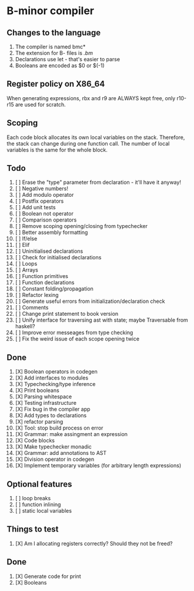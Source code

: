 # B-minor compiler

## Changes to the language
1. The compiler is named bmc*
2. The extension for B- files is *.bm*
3. Declarations use let - that's easier to parse
4. Booleans are encoded as $0 or $(-1)

## Register policy on X86_64
When generating expressions, rbx and r9 are ALWAYS kept free,
only r10-r15 are used for scratch.

## Scoping
Each code block allocates its own local variables on the stack. Therefore, the stack can change during one function call. The number of local variables is the same for the whole block.

## Todo
1. [ ] Erase the "type" parameter from declaration - it'll have it anyway!
2. [ ] Negative numbers!
3. [ ] Add modulo operator
4. [ ] Postfix operators
5. [ ] Add unit tests
6. [ ] Boolean not operator
7. [ ] Comparison operators
8. [ ] Remove scoping opening/closing from typechecker
9. [ ] Better assembly formatting
10. [ ] If/else
11. [ ] Elif
12. [ ] Uninitialised declarations
13. [ ] Check for initialised declarations
14. [ ] Loops
15. [ ] Arrays
16. [ ] Function primitives
17. [ ] Function declarations
18. [ ] Constant folding/propagation
19. [ ] Refactor lexing
20. [ ] Generate useful errors from initialization/declaration check
21. [ ] Comments
22. [ ] Change print statement to book version
23. [ ] Unify interface for traversing ast with state; maybe Traversable from haskell?
24. [ ] Improve error messeages from type checking
25. [ ] Fix the weird issue of each scope opening twice

## Done
1. [X] Boolean operators in codegen
2. [X] Add interfaces to modules
3. [X] Typechecking/type inference
4. [X] Print booleans
5. [X] Parsing whitespace
6. [X] Testing infrastructure
7. [X] Fix bug in the compiler app
8. [X] Add types to declarations
9. [X] refactor parsing
10. [X] Tool: stop build process on error
11. [X] Grammar: make assingment an expression
12. [X] Code blocks
13. [X] Make typechecker monadic
14. [X] Grammar: add annotations to AST
15. [X] Division operator in codegen
16. [X] Implement temporary variables (for arbitrary length expressions)

## Optional features
1. [ ] loop breaks
2. [ ] function inlining
3. [ ] static local variables

## Things to test
1. [X] Am I allocating registers correctly? Should they not be freed?

## Done
1. [X] Generate code for print
2. [X] Booleans
